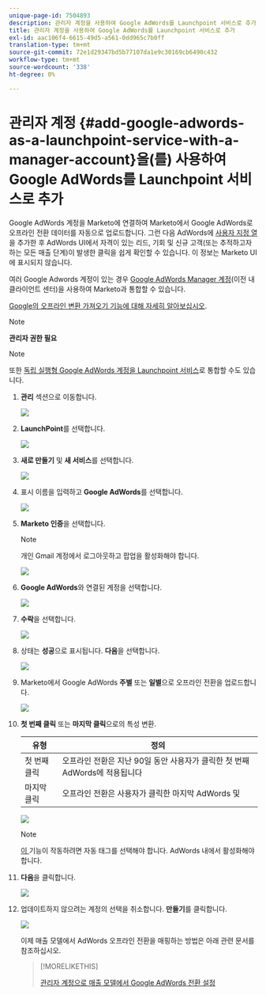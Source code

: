 ```yaml
---
unique-page-id: 7504893
description: 관리자 계정을 사용하여 Google AdWords를 Launchpoint 서비스로 추가 - Marketo Docs - 제품 설명서
title: 관리자 계정을 사용하여 Google AdWords를 Launchpoint 서비스로 추가
exl-id: aac106f4-6615-49d5-a561-0dd965c7b0ff
translation-type: tm+mt
source-git-commit: 72e1d29347bd5b77107da1e9c30169cb6490c432
workflow-type: tm+mt
source-wordcount: '338'
ht-degree: 0%

---
```


# 관리자 계정 {#add-google-adwords-as-a-launchpoint-service-with-a-manager-account}을(를) 사용하여 Google AdWords를 Launchpoint 서비스로 추가

Google AdWords 계정을 Marketo에 연결하여 Marketo에서 Google AdWords로 오프라인 전환 데이터를 자동으로 업로드합니다. 그런 다음 AdWords에 [사용자 지정 열](https://support.google.com/adwords/answer/3073556)을 추가한 후 AdWords UI에서 자격이 있는 리드, 기회 및 신규 고객(또는 추적하고자 하는 모든 매출 단계)이 발생한 클릭을 쉽게 확인할 수 있습니다. 이 정보는 Marketo UI에 표시되지 않습니다.

여러 Google Adwords 계정이 있는 경우 [Google AdWords Manager 계정](https://www.google.com/adwords/manager-accounts/)(이전 내 클라이언트 센터)을 사용하여 Marketo과 통합할 수 있습니다.

[Google의 오프라인 변환 가져오기 기능에 대해 자세히 알아보십시오](https://support.google.com/adwords/answer/2998031?hl=en).

>[!NOTE]
>
>**관리자 권한 필요**

>[!NOTE]
>
>또한 [독립 실행형 Google AdWords 계정을 Launchpoint 서비스](/help/marketo/product-docs/administration/additional-integrations/add-google-adwords-as-a-launchpoint-service.md)로 통합할 수도 있습니다.

1. **관리** 섹션으로 이동합니다.

   ![](assets/login-admin-1.png)

1. **LaunchPoint**&#x200B;를 선택합니다.

   ![](assets/image2014-12-5-14-3a35-3a27.png)

1. **새로 만들기** 및 **새 서비스**&#x200B;를 선택합니다.

   ![](assets/image2015-2-23-14-3a54-3a50.png)

1. 표시 이름을 입력하고 **Google AdWords**&#x200B;를 선택합니다.

   ![](assets/new-service-google-1.png)

1. **Marketo 인증**&#x200B;을 선택합니다.

   >[!NOTE]
   >
   >개인 Gmail 계정에서 로그아웃하고 팝업을 활성화해야 합니다.

   ![](assets/image2015-2-26-20-3a54-3a1.png)

1. **Google AdWords**&#x200B;와 연결된 계정을 선택합니다.

   ![](assets/image2015-2-23-15-3a31-3a16.png)

1. **수락**&#x200B;을 선택합니다.

   ![](assets/image2015-2-23-16-3a32-3a45.png)

1. 상태는 **성공**&#x200B;으로 표시됩니다. **다음**&#x200B;을 선택합니다.

   ![](assets/image2015-2-26-20-3a55-3a21.png)

1. Marketo에서 Google AdWords **주별** 또는 **일별**&#x200B;으로 오프라인 전환을 업로드합니다.

   ![](assets/image2015-3-27-14-3a7-3a45.png)

1. **첫 번째 클릭** 또는 **마지막 클릭**&#x200B;으로의 특성 변환.

   | 유형 | 정의 |
   |---|---|
   | 첫 번째 클릭 | 오프라인 전환은 지난 90일 동안 사용자가 클릭한 첫 번째 AdWords에 적용됩니다 |
   | 마지막 클릭 | 오프라인 전환은 사용자가 클릭한 마지막 AdWords 및 |

   ![](assets/image2015-3-27-14-3a10-3a46.png)

   >[!NOTE]
   >
   >[이 ](https://support.google.com/adwords/answer/1752125?hl=en) 기능이 작동하려면 자동 태그를 선택해야 합니다. AdWords 내에서 활성화해야 합니다.

1. **다음**&#x200B;을 클릭합니다.

   ![](assets/image2015-3-27-14-3a11-3a31.png)

1. 업데이트하지 않으려는 계정의 선택을 취소합니다. **만들기**&#x200B;를 클릭합니다.

   ![](assets/image2015-3-27-14-3a12-3a51.png)

   이제 매출 모델에서 AdWords 오프라인 전환을 매핑하는 방법은 아래 관련 문서를 참조하십시오.

   >[!MORELIKETHIS]
   >
   >[관리자 계정으로 매출 모델에서 Google AdWords 전환 설정](/help/marketo/product-docs/reporting/revenue-cycle-analytics/revenue-cycle-models/set-google-adwords-conversions-in-the-revenue-model-with-a-manager-account.md)
